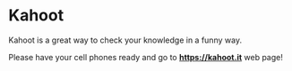 # Kahoot

Kahoot is a great way to check your knowledge in a funny way.

Please have your cell phones ready and go to **https://kahoot.it** web page!